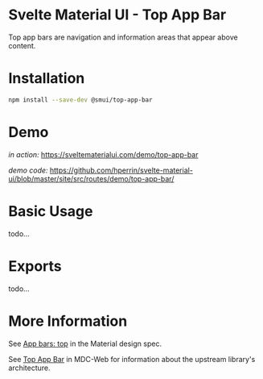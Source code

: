 # Svelte Material UI - Top App Bar

Top app bars are navigation and information areas that appear above content.

# Installation

```sh
npm install --save-dev @smui/top-app-bar
```

# Demo

_in action:_ https://sveltematerialui.com/demo/top-app-bar

_demo code:_ https://github.com/hperrin/svelte-material-ui/blob/master/site/src/routes/demo/top-app-bar/

# Basic Usage

todo...

# Exports

todo...

# More Information

See [App bars: top](https://material.io/components/app-bars-top) in the Material design spec.

See [Top App Bar](https://github.com/material-components/material-components-web/tree/v10.0.0/packages/mdc-top-app-bar) in MDC-Web for information about the upstream library's architecture.
